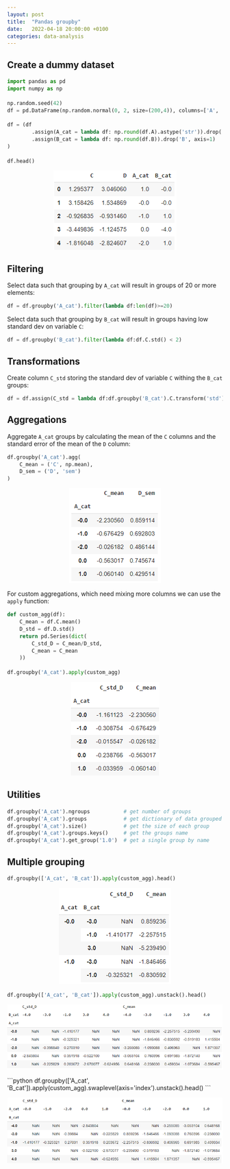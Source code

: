 ```yaml
---
layout: post
title:  "Pandas groupby"
date:   2022-04-18 20:00:00 +0100
categories: data-analysis
---
```


## Create a dummy dataset
```python
import pandas as pd
import numpy as np

np.random.seed(42)
df = pd.DataFrame(np.random.normal(0, 2, size=(200,4)), columns=['A', 'B', 'C', 'D'])

df = (df
        .assign(A_cat = lambda df: np.round(df.A).astype('str')).drop('A', axis=1)
        .assign(B_cat = lambda df: np.round(df.B)).drop('B', axis=1)
)

df.head()
```
<p style="text-align:center;"><img src="/asset/images/pandas/groupby_dummy.PNG" alt="dummy dataset" hight="300"></p>

## Filtering
Select data such that grouping by `A_cat` will result in groups of 20 or more elements:
```python
df = df.groupby('A_cat').filter(lambda df:len(df)>=20)
```

Select data such that grouping by `B_cat` will result in groups having low standard dev on variable `C`:
```python
df = df.groupby('B_cat').filter(lambda df:df.C.std() < 2)
```

## Transformations
Create column `C_std` storing the standard dev of variable `C` withing the `B_cat` groups:
```python
df = df.assign(C_std = lambda df:df.groupby('B_cat').C.transform('std'))
```


## Aggregations
Aggregate `A_cat` groups by calculating the mean of the `C` columns and the standard error of the mean of the `D` column:
```python
df.groupby('A_cat').agg(
    C_mean = ('C', np.mean),
    D_sem = ('D', 'sem')
)
```
<p style="text-align:center;"><img src="/asset/images/pandas/groupby_agg.PNG" alt="agg" hight="300"></p>

For custom aggregations, which need mixing more columns we can use the `apply` function:
```python
def custom_agg(df):
    C_mean = df.C.mean()
    D_std = df.D.std()
    return pd.Series(dict(
        C_std_D = C_mean/D_std,
        C_mean = C_mean
    ))

df.groupby('A_cat').apply(custom_agg)
```
<p style="text-align:center;"><img src="/asset/images/pandas/groupby_apply.PNG" alt="apply" hight="300"></p>

## Utilities
```python
df.groupby('A_cat').ngroups           # get number of groups
df.groupby('A_cat').groups            # get dictionary of data grouped
df.groupby('A_cat').size()            # get the size of each group
df.groupby('A_cat').groups.keys()     # get the groups name
df.groupby('A_cat').get_group('1.0')  # get a single group by name
```

## Multiple grouping
```python
df.groupby(['A_cat', 'B_cat']).apply(custom_agg).head()
```
<p style="text-align:center;"><img src="/asset/images/pandas/groupby_double.PNG" alt="apply" hight="400"></p>

```python
df.groupby(['A_cat', 'B_cat']).apply(custom_agg).unstack().head()
```
<p style="text-align:center;"><img src="/asset/images/pandas/groupby_unstack.PNG" alt="apply" width="800"></p>
```python
df.groupby(['A_cat', 'B_cat']).apply(custom_agg).swaplevel(axis='index').unstack().head()
```
<p style="text-align:center;"><img src="/asset/images/pandas/groupby_swap_unstack.PNG" alt="apply" width="800"></p>
